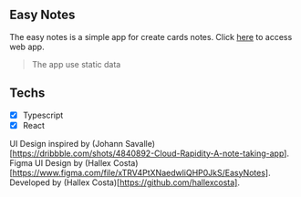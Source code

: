 ## Easy Notes

The easy notes is a simple app for create cards notes. Click [here](https://easy--notes.herokuapp.com) to access web app.

> The app use static data

## Techs
- [x] Typescript 
- [x] React

UI Design inspired by (Johann Savalle)[https://dribbble.com/shots/4840892-Cloud-Rapidity-A-note-taking-app].  
Figma UI Design by (Hallex Costa)[https://www.figma.com/file/xTRV4PtXNaedwliQHP0JkS/EasyNotes].  
Developed by (Hallex Costa)[https://github.com/hallexcosta].
